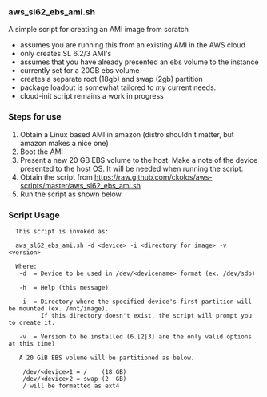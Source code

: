 ### aws\_sl62\_ebs\_ami.sh

A simple script for creating an AMI image from scratch
* assumes you are running this from an existing AMI in the AWS cloud  
* only creates SL 6.2/3 AMI's  
* assumes that you have already presented an ebs volume to the instance  
* currently set for a 20GB ebs volume  
* creates a separate root (18gb) and swap (2gb) partition  
* package loadout is somewhat tailored to *my* current needs.  
* cloud-init script remains a work in progress

### Steps for use

1. Obtain a Linux based AMI in amazon (distro shouldn't matter, but amazon makes a nice one)
2. Boot the AMI
3. Present a new 20 GB EBS volume to the host. Make a note of the device presented to the host OS. It will be needed when running the script.
4. Obtain the script from https://raw.github.com/ckolos/aws-scripts/master/aws_sl62_ebs_ami.sh
5. Run the script as shown below 

### Script Usage

      This script is invoked as: 
      
      aws_sl62_ebs_ami.sh -d <device> -i <directory for image> -v <version>
      
      Where:
       -d  = Device to be used in /dev/<devicename> format (ex. /dev/sdb)

       -h  = Help (this message)

       -i  = Directory where the specified device's first partition will be mounted (ex. /mnt/image).
             If this directory doesn't exist, the script will prompt you to create it.

       -v  = Version to be installed (6.[2|3] are the only valid options at this time)

       A 20 GiB EBS volume will be partitioned as below.

        /dev/<device>1 = /    (18 GB)
        /dev/<device>2 = swap (2  GB)
        / will be formatted as ext4
